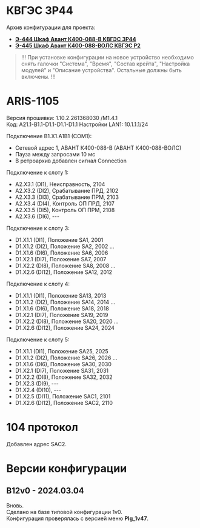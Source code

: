﻿КВГЭС 3Р44
==========

Архив конфигурации для проекта:
- **[Э-444 Шкаф Авант К400-088-В КВГЭС 3Р44](Э-444_Шкаф_Авант_К400-088-В_КВГЭС_3Р44.pdf)**
- **[Э-445 Шкаф Авант К400-088-ВОЛС КВГЭС Р2](Э-445_Шкаф_Авант_К400-088-ВОЛС_КВГЭС_Р2.pdf)**

> !!! При установке конфигурации на новое устройство необходимо снять галочки "Система", "Время", "Состав крейта", "Настройка модулей" и "Описание устройства". Остальные должны быть включены. !!!


# ARIS-1105

Версия прошивки: 1.10.2.261368030 /M1.4.1  
Код: A21.1-B1.1-D1.1-D1.1-D1.1
Настройки LAN1: 10.1.1.1/24

Подключение B1.X1.A1B1 (COM1):
- Сетевой адрес 1, АВАНТ К400-088-В (АВАНТ К400-088-ВОЛС)
- Пауза между запросами 10 мс
- В ретроархив добавлен сигнал Connection

Подключение к слоту 1:
- A2.X3.1 (DI1),  Неисправность,    2104
- A2.X3.2 (DI2),  Срабатывание ПРД, 2102
- A2.X3.3 (DI3),  Срабатывание ПРМ, 2103
- A2.X3.4 (DI4),  Контроль ОП ПРД,  2107
- A2.X3.5 (DI5),  Контроль ОП ПРМ,  2108
- A2.X3.6 (DI6),  ---

Подключение к слоту 3:
- D1.X1.1 (DI1),  Положение SA1,    2001
- D1.X1.2 (DI2),  Положение SA2,    2002
...
- D1.X1.6 (DI6),  Положение SA6,    2006
- D1.X2.1 (DI7),  Положение SA7,    2007
- D1.X2.2 (DI8),  Положение SA8,    2008
...
- D1.X2.6 (DI12), Положение SA12,   2012

Подключение к слоту 4:
- D1.X1.1 (DI1),  Положение SA13,   2013
- D1.X1.2 (DI2),  Положение SA14,   2014
...
- D1.X1.6 (DI6),  Положение SA18,   2018
- D1.X2.1 (DI7),  Положение SA19,   2019
- D1.X2.2 (DI8),  Положение SA20,   2020
...
- D1.X2.6 (DI12), Положение SA24,   2024

Подключение к слоту 5:
- D1.X1.1 (DI1),  Положение SA25,   2025
- D1.X1.2 (DI2),  Положение SA26,   2026
...
- D1.X1.6 (DI6),  Положение SA30,   2030
- D1.X2.1 (DI7),  Положение SA31,   2031
- D1.X2.2 (DI8),  Положение SA32,   2032
- D1.X2.3 (DI9),  ---
- D1.X2.4 (DI10), ---
- D1.X2.5 (DI11), Положение SAC1,   2101
- D1.X2.6 (DI12), Положение SAC2,   2110


# 104 протокол

Добавлен адрес SAС2.


# Версии конфигурации

## B12v0 - 2024.03.04

Вновь.  
Сделано на базе типовой конфигурации 1v0.  
Конфигурация проверялась с версией меню **PIg_1v47**.

